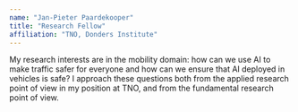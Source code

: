 ```yaml
---
name: "Jan-Pieter Paardekooper"
title: "Research Fellow"
affiliation: "TNO, Donders Institute"
---
```


My research interests are in the mobility domain: how can we use AI to make traffic safer for everyone and how can we ensure that AI deployed in vehicles is safe? I approach these questions both from the applied research point of view in my position at TNO, and from the fundamental research point of view.